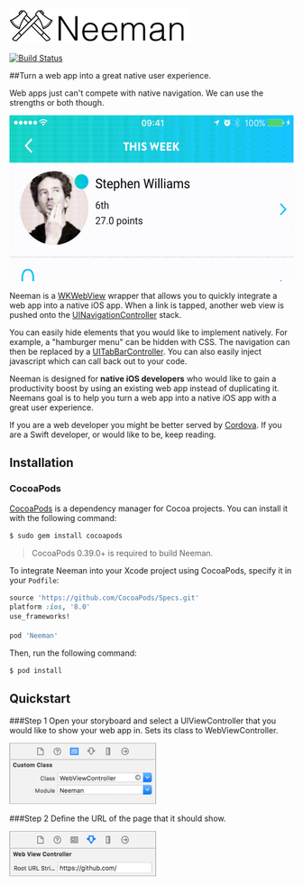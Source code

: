 <img src="README-resources/Logo.png?raw=true" width="320" height="64" />

[![Build Status](https://travis-ci.org/intellum/neeman.svg)](https://travis-ci.org/intellum/neeman)

##Turn a web app into a great native user experience.

Web apps just can't compete with native navigation. We can use the strengths or both though.

<img src="README-resources/Navigation.gif?raw=true" width="540" height="294" />


Neeman is a [WKWebView](https://developer.apple.com/library/ios/documentation/WebKit/Reference/WKWebView_Ref/) wrapper that allows you to quickly integrate a web app into a native iOS app. When a link is tapped, another web view is pushed onto the [UINavigationController](https://developer.apple.com/library/ios/documentation/UIKit/Reference/UINavigationController_Class/) stack.

You can easily hide elements that you would like to implement natively. For example, a "hamburger menu" can be hidden with CSS. The navigation can then be replaced by a [UITabBarController](https://developer.apple.com/library/ios/documentation/UIKit/Reference/UITabBarController_Class/). You can also easily inject javascript which can call back out to your code. 

Neeman is designed for **native iOS developers** who would like to gain a productivity boost by using an existing web app instead of duplicating it. Neemans goal is to help you turn a web app into a native iOS app with a great user experience.

If you are a web developer you might be better served by [Cordova](https://cordova.apache.org/). If you are a Swift developer, or would like to be, keep reading.

## Installation

### CocoaPods

[CocoaPods](http://cocoapods.org) is a dependency manager for Cocoa projects. You can install it with the following command:

```bash
$ sudo gem install cocoapods
```

> CocoaPods 0.39.0+ is required to build Neeman.

To integrate Neeman into your Xcode project using CocoaPods, specify it in your `Podfile`:

```ruby
source 'https://github.com/CocoaPods/Specs.git'
platform :ios, '8.0'
use_frameworks!

pod 'Neeman'
```

Then, run the following command:

```bash
$ pod install
```

## Quickstart

###Step 1
Open your storyboard and select a UIViewController that you would like to show your web app in. Sets its class to WebViewController.

<img src="README-resources/Step-1.png?raw=true" width="260" height="108" />

###Step 2
Define the URL of the page that it should show.

<img src="README-resources/Step-2.png?raw=true" width="260" height="80" />

